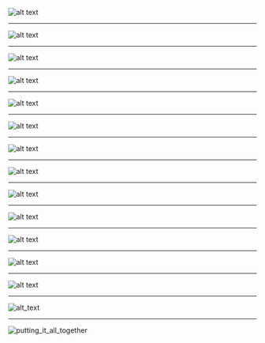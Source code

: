 <!-- page_number: true -->
<!-- footer: Refactoring -->

![alt text](images/refactoring.png)

---

![alt text](images/simpleRefactorings.png)

---

![alt text](images/usingInheritanceOnMovie.png)

---

![alt text](images/usingTheStatePatternOnMovie.png)
 
 ---
 
![alt text](images/principlesInRefactoring.png) 

---

![alt text](images/codeSmells.png)

---

![alt text](images/theRefactorings.png)

---

![alt text](images/RefactoringComposingMethods.png)

---

![alt text](images/RefactoringMovingFeatures.png)

---

![alt text](images/RefactoringOrganizingData.png)

---

![alt text](images/RefactoringSimplifyingConditionalExpressions.png)

---

![alt text](images/RefactoringMakingMethodCallsSimpler.png)

---

![alt text](images/RefactoringGeneralization.png)

---

![alt_text](images/hugeRefactorings.png)

---

![putting_it_all_together](images/puttingItAllTogether.png)
